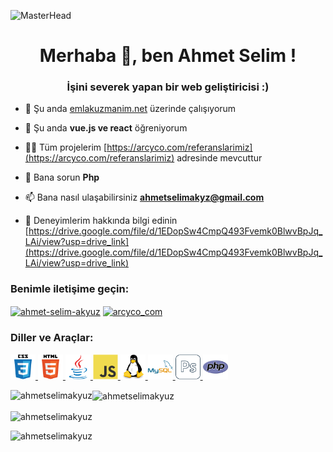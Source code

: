 ![MasterHead](https://media.licdn.com/dms/image/v2/D4D16AQFSWQXW80FAPw/profile-displaybackgroundimage-shrink_350_1400/profile-displaybackgroundimage-shrink_350_1400/0/1733517871309?e=1738800000&v=beta&t=knqEJeE_W7vj9BuOMxCmAX7cD_wCXMBCdYzGPuc199I)

<h1 align="center">Merhaba 👋, ben Ahmet Selim !</h1>
<h3 align="center">İşini severek yapan bir web geliştiricisi :)</h3>


- 🔭 Şu anda [emlakuzmanim.net](https://www.emlakuzmanim.net) üzerinde çalışıyorum

- 🌱 Şu anda **vue.js ve react** öğreniyorum

- 👨‍💻 Tüm projelerim [https://arcyco.com/referanslarimiz](https://arcyco.com/referanslarimiz) adresinde mevcuttur

- 💬 Bana sorun **Php**

- 📫 Bana nasıl ulaşabilirsiniz **ahmetselimakyz@gmail.com**

- 📄 Deneyimlerim hakkında bilgi edinin [https://drive.google.com/file/d/1EDopSw4CmpQ493Fvemk0BlwvBpJq_LAi/view?usp=drive_link](https://drive.google.com/file/d/1EDopSw4CmpQ493Fvemk0BlwvBpJq_LAi/view?usp=drive_link)

<h3 align="left">Benimle iletişime geçin:</h3>
<p align="left">
<a href="https://linkedin.com/in/ahmet-selim-akyuz" target="blank"><img align="center" src="https://raw.githubusercontent.com/rahuldkjain/github-profile-readme-generator/master/src/images/icons/Social/linked-in-alt.svg" alt="ahmet-selim-akyuz" height="30" width="40" /></a>
<a href="https://instagram.com/arcyco_com" target="blank"><img align="center" src="https://raw.githubusercontent.com/rahuldkjain/github-profile-readme-generator/master/src/images/icons/Social/instagram.svg" alt="arcyco_com" height="30" width="40" /></a>
</p>

<h3 align="left">Diller ve Araçlar:</h3>
<p align="left"> <a href="https://www.w3schools.com/css/" target="_blank" rel="noreferrer"> <img src="https://raw.githubusercontent.com/devicons/devicon/master/icons/css3/css3-original-wordmark.svg" alt="css3" width="40" height="40"/> </a> <a href="https://www.w3.org/html/" target="_blank" rel="noreferrer"> <img src="https://raw.githubusercontent.com/devicons/devicon/master/icons/html5/html5-original-wordmark.svg" alt="html5" width="40" height="40"/> </a> <a href="https://www.java.com" target="_blank" rel="noreferrer"> <img src="https://raw.githubusercontent.com/devicons/devicon/master/icons/java/java-original.svg" alt="java" width="40" height="40"/> </a> <a href="https://developer.mozilla.org/en-US/docs/Web/JavaScript" target="_blank" rel="noreferrer"> <img src="https://raw.githubusercontent.com/devicons/devicon/master/icons/javascript/javascript-original.svg" alt="javascript" width="40" height="40"/> </a> <a href="https://www.linux.org/" target="_blank" rel="noreferrer"> <img src="https://raw.githubusercontent.com/devicons/devicon/master/icons/linux/linux-original.svg" alt="linux" width="40" height="40"/> </a> <a href="https://www.mysql.com/" target="_blank" rel="noreferrer"> <img src="https://raw.githubusercontent.com/devicons/devicon/master/icons/mysql/mysql-original-wordmark.svg" alt="mysql" width="40" height="40"/> </a> <a href="https://www.photoshop.com/tr" target="_blank" rel="noreferrer"> <img src="https://raw.githubusercontent.com/devicons/devicon/master/icons/photoshop/photoshop-line.svg" alt="photoshop" width="40" height="40"/> </a> <a href="https://www.php.net" target="_blank" rel="noreferrer"> <img src="https://raw.githubusercontent.com/devicons/devicon/master/icons/php/php-original.svg" alt="php" width="40" height="40"/> </a> </p>

<p><img align="left" src="https://github-readme-stats.vercel.app/api/top-langs?username=ahmetselimakyuz&show_icons=true&locale=tr&layout=compact" alt="ahmetselimakyuz" /></p>

<p> <img align="center" src="https://github-readme-stats.vercel.app/api?username=ahmetselimakyuz&show_icons=true&locale=tr" alt="ahmetselimakyuz" /></p>

<p><img align="center" src="https://github-readme-streak-stats.herokuapp.com/?user=ahmetselimakyuz&" alt="ahmetselimakyuz" /></p>

<p align="left"> <img src="https://komarev.com/ghpvc/?username=ahmetselimakyuz&label=Profile%20views&color=0e75b6&style=flat" alt="ahmetselimakyuz" /> </p>
